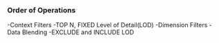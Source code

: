 ### Order of Operations

-Context Filters
-TOP N, FIXED Level of Detail(LOD)
-Dimension Filters
-Data Blending
-EXCLUDE and INCLUDE LOD
